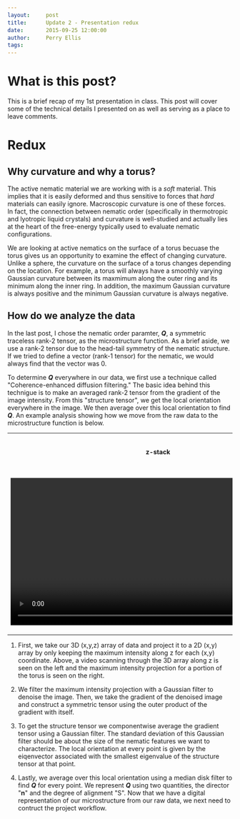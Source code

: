```yaml
---
layout:     post
title:      Update 2 - Presentation redux
date:       2015-09-25 12:00:00
author:     Perry Ellis
tags: 	
---
```


<!-- Start Writing Below in Markdown -->

# What is this post?
This is a brief recap of my 1st presentation in class. This post will cover some of the technical details I presented on as well as serving as a place to leave comments.

# Redux

## Why curvature and why a torus?
The active nematic material we are working with is a *soft* material. This implies that it is easily deformed and thus sensitive to forces that *hard* materials can easily ignore.  Macroscopic curvature is one of these forces. In fact, the connection between nematic order (specifically in thermotropic and lyotropic liquid crystals) and curvature is well-studied and actually lies at the heart of the free-energy typically used to evaluate nematic configurations.

We are looking at active nematics on the surface of a torus becuase the torus gives us an opportunity to examine the effect of changing curvature.  Unlike a sphere, the curvature on the surface of a torus changes depending on the location. For example, a torus will always have a smoothly varying Gaussian curvature between its maxmimum along the outer ring and its minimum along the inner ring. In addition, the maximum Gaussian curvature is always positive and the minimum Gaussian curvature is always negative.

## How do we analyze the data
In the last post, I chose the nematic order paramter, ***Q***, a symmetric traceless rank-2 tensor, as the microstructure function.  As a brief aside, we use a rank-2 tensor due to the head-tail symmetry of the nematic structure. If we tried to define a vector (rank-1 tensor) for the nematic, we would always find that the vector was 0. 

To determine ***Q*** everywhere in our data, we first use a technique called "Coherence-enhanced diffusion filtering." The basic idea behind this technigue is to make an averaged rank-2 tensor from the gradient of the image intensity. From this "structure tensor", we get the local orientation everywhere in the image. We then average over this local orientation to find ***Q***. An example analysis showing how we move from the raw data to the microstructure function is below.




<!-- Here is a table with some videos-->
<table border="0" cellspacing="0" width = "100%" cellpadding="0"  frame="void" rules="void" align = "center">
	<tr>
		<td width="50%" align="center">
			<p	>
			<b>z-stack</b>
			</p>
		</td>				
		<td width="50%" align="center">
			<p>
			<b>maximum intensity projection</b>
			</p>
		</td>				
	</tr>
	<tr>
		<td width="50%" align="center">
			<video height="330" id="video" controls='controls'>
				<source src="/MIC-Active-Nematics-Torus/img/post1/zstack_scan.mp4" type="video/mp4">
				<source src="/MIC-Active-Nematics-Torus/img/post1/zstack_scan.webm" type="video/webm">
				Your browser doesn't seem to support the video tag.
			</video>
		</td>				
		<td width="50%" align="center">
			<p align="center"><font size="3"><font face="calibri">
				<img src="../img/post3/MAX_D3_0001.jpg" height=330  />	
			</p>
		</td>				
	</tr>
</table>


 1. First, we take our 3D (x,y,z) array of data and project it to a 2D (x,y) array by only keeping the maximum intensity along z for each (x,y) coordinate. Above, a video scanning through the 3D array along z is seen on the left and the maximum intensity projection for a portion of the torus is seen on the right.
 
 2. We filter the maximum intensity projection with a Gaussian filter to denoise the image. Then, we take the gradient of the denoised image and construct a symmetric tensor using the outer product of the gradient with itself.
 
 3. To get the structure tensor we componentwise average the gradient tensor using a Gaussian filter.  The standard deviation of this Gaussian filter should be about the size of the nematic features we want to characterize. The local orientation at every point is given by the eiqenvector associated with the smallest eigenvalue of the structure tensor at that point.
 
 4. Lastly, we average over this local orientation using a median disk filter to find ***Q*** for every point. We represent ***Q*** using two quantities, the director "**n**" and the degree of alignment "S". Now that we have a digital representation of our microstructure from our raw data, we next need to contruct the project workflow.











